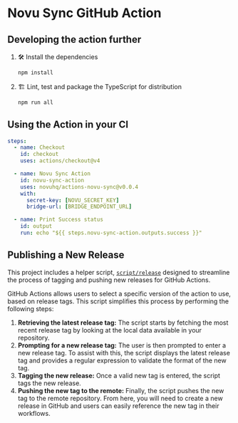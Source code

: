 # Novu Sync GitHub Action
## Developing the action further

1. :hammer_and_wrench: Install the dependencies

   ```bash
   npm install
   ```

1. :building_construction: Lint, test and package the TypeScript for distribution

   ```bash
   npm run all
   ```

## Using the Action in your CI

```yaml
steps:
  - name: Checkout
    id: checkout
    uses: actions/checkout@v4

  - name: Novu Sync Action
    id: novu-sync-action
    uses: novuhq/actions-novu-sync@v0.0.4
    with:
      secret-key: [NOVU_SECRET_KEY]
      bridge-url: [BRIDGE_ENDPOINT_URL]

  - name: Print Success status
    id: output
    run: echo "${{ steps.novu-sync-action.outputs.success }}"
```

## Publishing a New Release

This project includes a helper script, [`script/release`](./script/release)
designed to streamline the process of tagging and pushing new releases for
GitHub Actions.

GitHub Actions allows users to select a specific version of the action to use,
based on release tags. This script simplifies this process by performing the
following steps:

1. **Retrieving the latest release tag:** The script starts by fetching the most
   recent release tag by looking at the local data available in your repository.
1. **Prompting for a new release tag:** The user is then prompted to enter a new
   release tag. To assist with this, the script displays the latest release tag
   and provides a regular expression to validate the format of the new tag.
1. **Tagging the new release:** Once a valid new tag is entered, the script tags
   the new release.
1. **Pushing the new tag to the remote:** Finally, the script pushes the new tag
   to the remote repository. From here, you will need to create a new release in
   GitHub and users can easily reference the new tag in their workflows.
